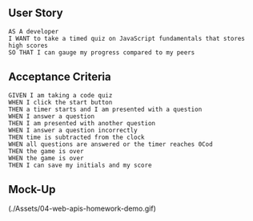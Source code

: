 ## User Story

```
AS A developer
I WANT to take a timed quiz on JavaScript fundamentals that stores high scores
SO THAT I can gauge my progress compared to my peers
```

## Acceptance Criteria

```
GIVEN I am taking a code quiz
WHEN I click the start button
THEN a timer starts and I am presented with a question
WHEN I answer a question
THEN I am presented with another question
WHEN I answer a question incorrectly
THEN time is subtracted from the clock
WHEN all questions are answered or the timer reaches 0Cod
THEN the game is over
WHEN the game is over
THEN I can save my initials and my score
```

## Mock-Up

(./Assets/04-web-apis-homework-demo.gif)



